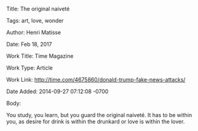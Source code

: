 Title:  The original naiveté

Tags:   art, love, wonder

Author: Henri Matisse

Date:   Feb 18, 2017

Work Title: Time Magazine

Work Type: Article

Work Link: http://time.com/4675860/donald-trump-fake-news-attacks/

Date Added: 2014-09-27 07:12:08 -0700

Body: 

You study, you learn, but you guard the original naiveté. It has to be within you, as desire for drink is within the drunkard or love is within the lover. 

